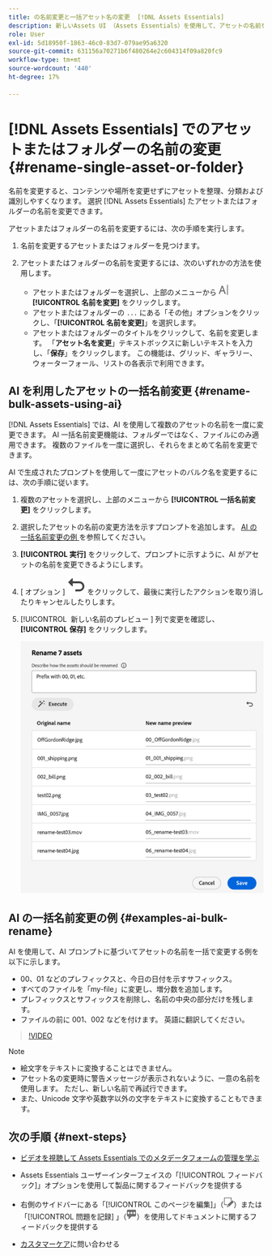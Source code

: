 ```yaml
---
title: の名前変更と一括アセット名の変更  [!DNL Assets Essentials]
description: 新しいAssets UI （Assets Essentials）を使用して、アセットの名前を一括で変更する方法を説明します。 複数のアセットの名前を一度に変更できます。
role: User
exl-id: 5d18950f-1863-46c0-83d7-079ae95a6320
source-git-commit: 631156a70271b6f480264e2c604314f09a820fc9
workflow-type: tm+mt
source-wordcount: '440'
ht-degree: 17%

---
```


# [!DNL Assets Essentials] でのアセットまたはフォルダーの名前の変更 {#rename-single-asset-or-folder}

名前を変更すると、コンテンツや場所を変更せずにアセットを整理、分類および識別しやすくなります。 選択 [!DNL Assets Essentials] たアセットまたはフォルダーの名前を変更できます。

アセットまたはフォルダーの名前を変更するには、次の手順を実行します。

1. 名前を変更するアセットまたはフォルダーを見つけます。

1. アセットまたはフォルダーの名前を変更するには、次のいずれかの方法を使用します。

   * アセットまたはフォルダーを選択し、上部のメニューから ![ 名前を変更アイコン ](assets/do-not-localize/rename-icon.png)**[!UICONTROL 名前を変更]** をクリックします。
   * アセットまたはフォルダーの `...` にある「その他」オプションをクリックし、「**[!UICONTROL 名前を変更]**」を選択します。
   * アセットまたはフォルダーのタイトルをクリックして、名前を変更します。 「**アセット名を変更**」テキストボックスに新しいテキストを入力し、「**保存**」をクリックします。 この機能は、グリッド、ギャラリー、ウォーターフォール、リストの各表示で利用できます。

## AI を利用したアセットの一括名前変更 {#rename-bulk-assets-using-ai}

[!DNL Assets Essentials] では、AI を使用して複数のアセットの名前を一度に変更できます。 AI 一括名前変更機能は、フォルダーではなく、ファイルにのみ適用できます。 複数のファイルを一度に選択し、それらをまとめて名前を変更できます。

AI で生成されたプロンプトを使用して一度にアセットのバルク名を変更するには、次の手順に従います。

1. 複数のアセットを選択し、上部のメニューから **[!UICONTROL 一括名前変更]** をクリックします。

1. 選択したアセットの名前の変更方法を示すプロンプトを追加します。 [AI の一括名前変更の例 ](#examples-ai-bulk-rename) を参照してください。

1. **[!UICONTROL 実行]** をクリックして、プロンプトに示すように、AI がアセットの名前を変更できるようにします。

1. [ オプション ] ![ 取り消しアイコン ](assets/do-not-localize/undo.svg) をクリックして、最後に実行したアクションを取り消したりキャンセルしたりします。

1. [!UICONTROL &#x200B; 新しい名前のプレビュー &#x200B;] 列で変更を確認し、**[!UICONTROL 保存]** をクリックします。

   ![AI 一括名前変更 ](assets/ai-bulk-rename.png)

## AI の一括名前変更の例 {#examples-ai-bulk-rename}

AI を使用して、AI プロンプトに基づいてアセットの名前を一括で変更する例を以下に示します。

* 00、01 などのプレフィックスと、今日の日付を示すサフィックス。
* すべてのファイルを「my-file」に変更し、増分数を追加します。
* プレフィックスとサフィックスを削除し、名前の中央の部分だけを残します。
* ファイルの前に 001、002 などを付けます。 英語に翻訳してください。

>[!VIDEO](https://video.tv.adobe.com/v/3440975)

>[!NOTE]
>
> * 絵文字をテキストに変換することはできません。
> * アセット名の変更時に警告メッセージが表示されないように、一意の名前を使用します。 ただし、新しい名前で再試行できます。
> * また、Unicode 文字や英数字以外の文字をテキストに変換することもできます。

## 次の手順 {#next-steps}

* [ビデオを視聴して Assets Essentials でのメタデータフォームの管理を学ぶ](https://experienceleague.adobe.com/docs/experience-manager-learn/assets-essentials/configuring/metadata-forms.html?lang=ja)

* Assets Essentials ユーザーインターフェイスの「[!UICONTROL フィードバック]」オプションを使用して製品に関するフィードバックを提供する

* 右側のサイドバーにある「[!UICONTROL このページを編集]」（![ページを編集](assets/do-not-localize/edit-page.png)）または「[!UICONTROL 問題を記録] 」（![GitHub イシューを作成](assets/do-not-localize/github-issue.png)）を使用してドキュメントに関するフィードバックを提供する

* [カスタマーケア](https://experienceleague.adobe.com/ja?support-solution=General&amp;lang=ja#support)に問い合わせる

